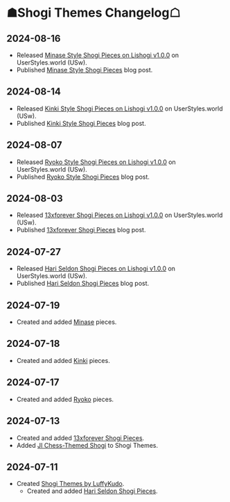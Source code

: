 # ☗Shogi Themes Changelog☖

## 2024-08-16
- Released [Minase Style Shogi Pieces on Lishogi v1.0.0](https://userstyles.world/style/17718/) on UserStyles.world (USw).
- Published [Minase Style Shogi Pieces](https://luffykudo.wordpress.com/2024/08/16/minase-style-shogi-pieces/) blog post.

## 2024-08-14
- Released [Kinki Style Shogi Pieces on Lishogi v1.0.0](https://userstyles.world/style/17688/) on UserStyles.world (USw).
- Published [Kinki Style Shogi Pieces](https://luffykudo.wordpress.com/2024/08/14/kinki-style-shogi-pieces/) blog post.

## 2024-08-07
- Released [Ryoko Style Shogi Pieces on Lishogi v1.0.0](https://userstyles.world/style/17599/) on UserStyles.world (USw).
- Published [Ryoko Style Shogi Pieces](https://luffykudo.wordpress.com/2024/08/07/ryoko-style-shogi-pieces/) blog post.

## 2024-08-03
- Released [13xforever Shogi Pieces on Lishogi v1.0.0](https://userstyles.world/style/17522/) on UserStyles.world (USw).
- Published [13xforever Shogi Pieces](https://luffykudo.wordpress.com/2024/08/03/13xforever-shogi-pieces/) blog post.

## 2024-07-27
- Released [Hari Seldon Shogi Pieces on Lishogi v1.0.0](https://userstyles.world/style/17395/) on UserStyles.world (USw).
- Published [Hari Seldon Shogi Pieces](https://luffykudo.wordpress.com/2024/07/27/hari-seldon-shogi-pieces) blog post.

## 2024-07-19
- Created and added [Minase](https://github.com/LuffyKudo/Shogi-Themes/blob/main/Minase) pieces.

## 2024-07-18
- Created and added [Kinki](https://github.com/LuffyKudo/Shogi-Themes/blob/main/Kinki) pieces.

## 2024-07-17
- Created and added [Ryoko](https://github.com/LuffyKudo/Shogi-Themes/blob/main/Ryoko) pieces.
## 2024-07-13
- Created and added [13xforever Shogi Pieces](https://github.com/LuffyKudo/Shogi-Themes/tree/main/13xforever%20Shogi%20Pieces).
- Added [JI Chess-Themed Shogi](https://github.com/LuffyKudo/JI-Chess-Themed-Shogi) to Shogi Themes.
## 2024-07-11
- Created [Shogi Themes by LuffyKudo](https://github.com/LuffyKudo/Shogi-Themes/).
  - Created and added [Hari Seldon Shogi Pieces](https://github.com/LuffyKudo/Shogi-Themes/tree/main/Hari%20Seldon%20Shogi%20Pieces).
